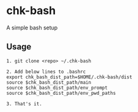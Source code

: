 # chk-bash
A simple bash setup

## Usage

```
1. git clone <repo> ~/.chk-bash

2. Add below lines to .bashrc
export chk_bash_dist_path=$HOME/.chk-bash/dist
source $chk_bash_dist_path/main
source $chk_bash_dist_path/env_prompt
source $chk_bash_dist_path/env_pwd_paths

3. That's it.
```
